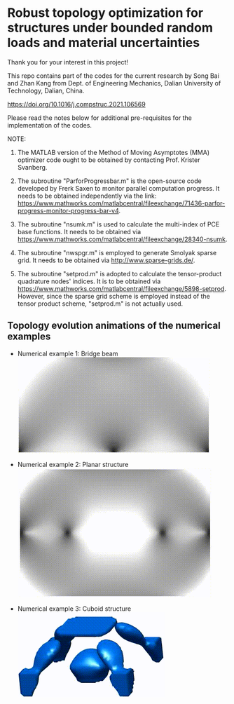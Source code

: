 # Robust topology optimization for structures under bounded random loads and material uncertainties

Thank you for your interest in this project!

This repo contains part of the codes for the current research by Song Bai and Zhan Kang from Dept. of Engineering Mechanics, Dalian University of Technology, Dalian, China.

<https://doi.org/10.1016/j.compstruc.2021.106569>

Please read the notes below for additional pre-requisites for the implementation of the codes.

NOTE:

1. The MATLAB version of the Method of Moving Asymptotes (MMA) optimizer code ought to be obtained by contacting Prof. Krister Svanberg.

2. The subroutine "ParforProgressbar.m" is the open-source code developed by Frerk Saxen to monitor parallel computation progress. It needs to be obtained independently via the link: <https://www.mathworks.com/matlabcentral/fileexchange/71436-parfor-progress-monitor-progress-bar-v4>.

3. The subroutine "nsumk.m" is used to calculate the multi-index of PCE base functions. It needs to be obtained via <https://www.mathworks.com/matlabcentral/fileexchange/28340-nsumk>.

4. The subroutine "nwspgr.m" is employed to generate Smolyak sparse grid. It needs to be obtained via <http://www.sparse-grids.de/>.

5. The subroutine "setprod.m" is adopted to calculate the tensor-product quadrature nodes' indices. It is to be obtained via <https://www.mathworks.com/matlabcentral/fileexchange/5898-setprod>. However, since the sparse grid scheme is employed instead of the tensor product scheme, "setprod.m" is not actually used.

## Topology evolution animations of the numerical examples

* Numerical example 1: Bridge beam
![Example 1](./images/topology_evo_example_1.gif)

* Numerical example 2: Planar structure
![Example 2](./images/topology_evo_example_2.gif)

* Numerical example 3: Cuboid structure
![Example 3](./images/topology_evo_example_3.gif)
